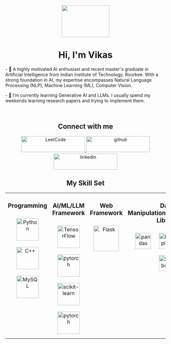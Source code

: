 <!DOCTYPE html>
<html>
<head>

</head>
<body>
<div align="center">
  <img src="https://encrypted-tbn0.gstatic.com/images?q=tbn:ANd9GcSKEqWHa3dEBugO64qyRWy-1mn7k8xM--Fbpw&usqp=CAU" align="center" height="100" width="150" />
</div>  

<h1 align="center" class="times-new-roman">Hi, I'm Vikas</h1>

<p align="left" class="times-new-roman">
- 🔭 A highly motivated AI enthusiast and recent master's graduate in Artificial Intelligence from Indian Institute of Technology, Roorkee. With a strong foundation in AI, my expertise encompasses Natural Language Processing (NLP), Machine Learning (ML), Computer Vision.
</p>

<p align="left" class="times-new-roman">
- 🌱 I’m currently learning Generative AI and LLMs. I usually spend my weekends learning research papers and trying to implement them.
</p>

<br>

<h2 align="center" class="times-new-roman">Connect with me</h2>
<div align="center">
  <a href="https://leetcode.com/u/MeethaNimbu/" target="_blank">
    <img src="https://cdn.icon-icons.com/icons2/2530/PNG/512/leetcode_button_icon_151892.png" alt="LeetCode" style="margin-bottom: 5px;" width="200" height="50" />
  </a>  
  <a href="https://github.com/sammee30" target="_blank">
    <img src="https://img.shields.io/badge/github-%2324292e.svg?&style=for-the-badge&logo=github&logoColor=white" alt="github" style="margin-bottom: 1px;" width="200" height="50" />
  </a>
  <a href="https://linkedin.com/in/imvikasss" target="_blank">
    <img src="https://img.shields.io/badge/linkedin-%231E77B5.svg?&style=for-the-badge&logo=linkedin&logoColor=white" alt="linkedin" style="margin-bottom: 1px;" width="200" height="50" />
  </a>  
</div>

<h2 align="center" class="times-new-roman">My Skill Set</h2>
<table><tr><td valign="top" width="25%">

<h3 align="center" class="times-new-roman">Programming</h3>
<div align="center">  
<a href="https://www.python.org/" target="_blank"><img style="margin: 10px" src="https://profilinator.rishav.dev/skills-assets/python-original.svg" alt="Python" height="70" /></a>  
<a href="https://www.cplusplus.com/" target="_blank"><img style="margin: 10px" src="https://profilinator.rishav.dev/skills-assets/cplusplus-original.svg" alt="C++" height="70" /></a>  
<a href="https://www.mysql.com/" target="_blank"><img style="margin: 10px" src="https://profilinator.rishav.dev/skills-assets/mysql-original-wordmark.svg" alt="MySQL" height="70" /></a>  
</div>

</td><td valign="top" width="25%">

<h3 align="center" class="times-new-roman">AI/ML/LLM Framework</h3>
<div align="center">  
<a href="https://www.tensorflow.org/" target="_blank"><img style="margin: 10px" src="https://upload.wikimedia.org/wikipedia/commons/thumb/2/2d/Tensorflow_logo.svg/1915px-Tensorflow_logo.svg.png" alt="TensorFlow" height="70" /></a>  
<a href="https://pytorch.org/" target="_blank"><img style="margin: 10px" src="https://pytorch.org/assets/images/pytorch-logo.png" alt="pytorch" height="70" /></a>  
<a href="https://scikit-learn.org/" target="_blank"><img style="margin: 10px" src="https://upload.wikimedia.org/wikipedia/commons/thumb/0/05/Scikit_learn_logo_small.svg/1200px-Scikit_learn_logo_small.svg.png" alt="scikit-learn" height="70" /></a>  
<a href="https://www.langchain.com/" target="_blank"><img style="margin: 10px" src="https://cdn.analyticsvidhya.com/wp-content/uploads/2023/07/langchain3.png" alt="pytorch" height="70" /></a>  
</div>

</td><td valign="top" width="25%">

<h3 align="center" class="times-new-roman">Web Framework</h3>
<div align="center">  
<a href="https://flask.palletsprojects.com/" target="_blank"><img style="margin: 10px" src="https://miro.medium.com/v2/resize:fit:438/1*0G5zu7CnXdMT9pGbYUTQLQ.png" alt="Flask" height="80" /></a>   
</div>
</td><td valign="top" width="25%">

<h3 align="center" class="times-new-roman">Data Manipulation/Visualization Library</h3>
<div align="center">  
<a href="https://pandas.pydata.org/" target="_blank"><img style="margin: 10px" src="https://seeklogo.com/images/P/pandas-logo-776F6D45BB-seeklogo.com.png" alt="pandas" height="50" /></a>   
<a href="https://matplotlib.org/" target="_blank"><img style="margin: 10px" src="https://matplotlib.org/stable/_images/sphx_glr_logos2_003.png" alt="Matplotlib" height="50" /></a>   
<a href="https://numpy.org/" target="_blank"><img style="margin: 10px" src="https://numpy.org/images/numpy-image.jpg" alt="NumPy" height="50" /></a>   
<a href="https://seaborn.pydata.org/" target="_blank"><img style="margin: 10px" src="https://miro.medium.com/v2/resize:fit:819/1*5VKgpRUCInBKmWBXFvSvvA.png" alt="Seaborn" height="50" /></a>   
</div>
</td></tr></table>  
</body>
</html>
